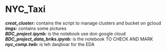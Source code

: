 # NYC_Taxi

***creat_cluster:*** contains the script to manage clusters and bucket on gcloud
\
***imgs:*** contains some pictures
\
***BDC_project.ipynb:*** is the notebook use don google cloud
\
***BDC_project_data_briks.ipynb:*** is the notebook TO CHECK AND MARK
\
***nyc_comp.twb:*** is teh dasjboar for the EDA
